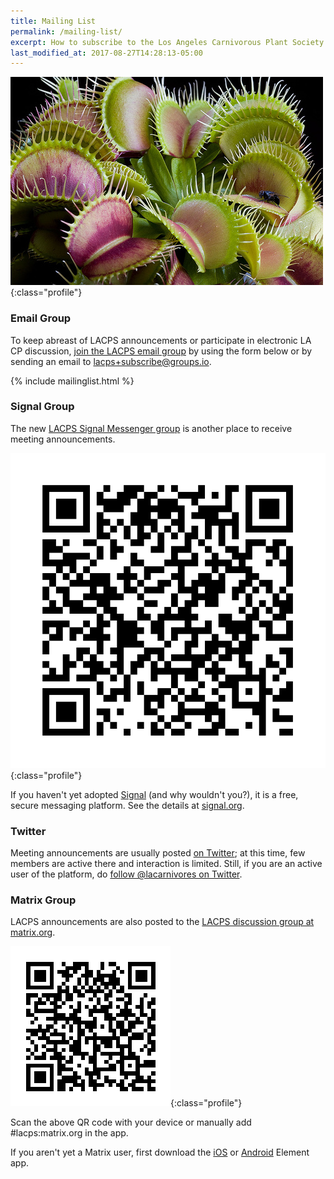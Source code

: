 ```yaml
---
title: Mailing List
permalink: /mailing-list/
excerpt: How to subscribe to the Los Angeles Carnivorous Plant Society mailing list.
last_modified_at: 2017-08-27T14:28:13-05:00
---
```


![Photograph of Ivan Snyder's venus flytrap - a carnivorous plant - an an LACPS meeting in Los Angeles, California](/sites/default/files/photos/5_17364713682c96f32f38.jpg){:class="profile"}

### Email Group

To keep abreast of LACPS announcements or participate in electronic LA CP discussion, [join the LACPS email group](https://groups.io/g/lacps/) by using the form below or by sending an email to [lacps+subscribe@groups.io](mailto:lacps+subscribe@groups.io).

{% include mailinglist.html %}


### Signal Group

The new [LACPS Signal Messenger group](https://signal.group/#CjQKIM7iSG2QLwULsO2hI7EKNUw6p2eYVuahPNrTwFWaB3zHEhAGcBOfY6JeEJu6KalL94Vh) is another place to receive meeting announcements.

![LACPS Signal Messenger group QR code](/assets/images/pages/lacps-signal-group.png){:class="profile"}

If you haven't yet adopted [Signal](https://signal.org/download/) (and why wouldn't you?), it is a free, secure messaging platform. See the details at [signal.org](https://signal.org/download/).

### Twitter

Meeting announcements are usually posted [on Twitter](https://twitter.com/lacarnivores); at this time, few members are active there and interaction is limited. Still, if you are an active user of the platform, do [follow @lacarnivores on Twitter](https://twitter.com/lacarnivores).

### Matrix Group

LACPS announcements are also posted to the [LACPS discussion group at matrix.org](https://matrix.to/#/!DXmAThJLnBqekJPuum:matrix.org?via=matrix.org).

![LACPS Matrix group QR code](/assets/images/pages/lacps-matrix-group.png){:class="profile"}

Scan the above QR code with your device or manually add #lacps:matrix.org in the app.

If you aren't yet a Matrix user, first download the [iOS](https://apps.apple.com/app/vector/id1083446067) or [Android](https://play.google.com/store/apps/details?id=im.vector.app) Element app.
